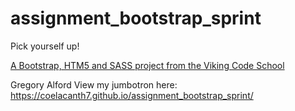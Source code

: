 assignment_bootstrap_sprint
===========================

Pick yourself up!

[A Bootstrap, HTM5 and SASS project from the Viking Code School](http://www.vikingcodeschool.com)


Gregory Alford
View my jumbotron here:
https://coelacanth7.github.io/assignment_bootstrap_sprint/
